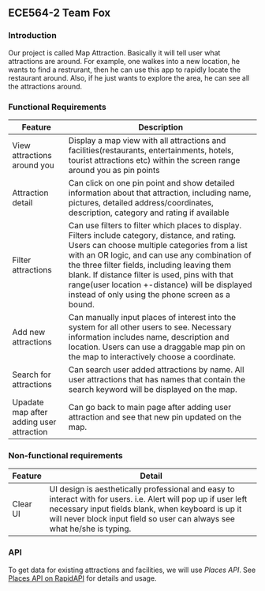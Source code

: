 ## ECE564-2 Team Fox

### Introduction

Our project is called Map Attraction. Basically it will tell user what attractions are around. For example, one walkes into a new location, he wants to find
a restrurant, then he can use this app to rapidly locate the restaurant around. Also, if he just wants to explore the area, he can see all the attractions around. 

### Functional Requirements
| Feature | Description |
| ------ | ------ |
| View attractions around you | Display a map view with all attractions and facilities(restaurants, entertainments, hotels, tourist attractions etc) within the screen range around you as pin points |
| Attraction detail | Can click on one pin point and show detailed information about that attraction, including name, pictures, detailed address/coordinates, description, category and rating if available | 
| Filter attractions | Can use filters to filter which places to display. Filters include category, distance, and rating. Users can choose multiple categories from a list with an OR logic, and can use any combination of the three filter fields, including leaving them blank. If distance filter is used, pins with that range(user location +-distance) will be displayed instead of only using the phone screen as a bound.  |
| Add new attractions | Can manually input places of interest into the system for all other users to see. Necessary information includes name, description and location. Users can use a draggable map pin on the map to interactively choose a coordinate.|
| Search for attractions | Can search user added attractions by name. All user attractions that has names that contain the search keyword will be displayed on the map. |
| Upadate map after adding user attraction | Can go back to main page after adding user attraction and see that new pin updated on the map. |


### Non-functional requirements
| Feature | Detail |
| ------ | ------ |
| Clear UI | UI design is aesthetically professional and easy to interact with for users. i.e. Alert will pop up if user left necessary input fields blank, when keyboard is up it will never block input field so user can always see what he/she is typing. | 


### API

To get data for existing attractions and facilities, we will use *Places API*. See [Places API on RapidAPI](https://rapidapi.com/opentripmap/api/places1/endpoints) for details and usage.